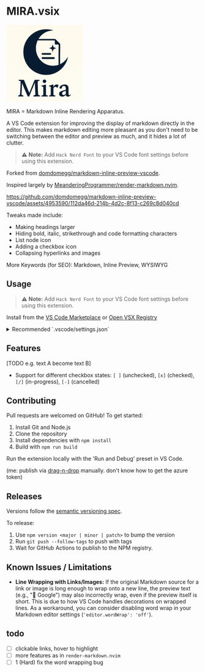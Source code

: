 # MIRA.vsix

<img src="branding/icon.png" alt="MIRA" width="200" style="margin-right: 10px;" />

MIRA = Markdown Inline Rendering Apparatus.

A VS Code extension for improving the display of markdown directly in the editor. 
This makes markdown editing more pleasant as you don't need to be switching between the editor and preview as much, and it hides a lot of clutter.

> ⚠️ **Note:** Add `Hack Nerd Font` to your VS Code font settings before using this extension.

Forked from [domdomegg/markdown-inline-preview-vscode](https://github.com/domdomegg/markdown-inline-preview-vscode).

Inspired largely by [MeanderingProgrammer/render-markdown.nvim](https://github.com/MeanderingProgrammer/render-markdown.nvim).

https://github.com/domdomegg/markdown-inline-preview-vscode/assets/4953590/112da46d-214b-4d2c-8f13-c269c8d040cd


Tweaks made include:

- Making headings larger
- Hiding bold, italic, strikethrough and code formatting characters
- List node icon
- Adding a checkbox icon
- Collapsing hyperlinks and images

More Keywords (for SEO):
Markdown, Inline Preview, WYSIWYG


## Usage

> ⚠️ **Note:** Add `Hack Nerd Font` to your VS Code font settings before using this extension.

Install from the [VS Code Marketplace](https://marketplace.visualstudio.com/items?itemName=JyuLab.MIRA) or [Open VSX Registry](https://open-vsx.org/extension/JyuLab/MIRA)

<details>
<summary>Recommended `.vscode/settings.json`</summary>

```json
{
  "[markdown]": {
    "editor.quickSuggestions": {
      "other": false,
      "comments": false,
      "strings": false
    },
    "editor.fontFamily": "Fira Sans",
    "editor.wrappingStrategy": "advanced",
    "editor.fontSize": 13,
    "editor.lineHeight": 1.5,
    "editor.cursorBlinking": "phase",
    "editor.lineNumbers": "off",
    "editor.indentSize": "tabSize",
    "editor.tabSize": 6,
    "editor.insertSpaces": false,
    "editor.autoClosingBrackets": "never",
    "editor.bracketPairColorization.enabled": false,
    "editor.matchBrackets": "never",
    "editor.guides.indentation": false,
    "editor.padding.top": 20
  },
  "editor.tokenColorCustomizations": {
    "[Default Dark Modern]": {
      "textMateRules": [
        {
          "scope": "punctuation.definition.list.begin.markdown",
          "settings": {
            "foreground": "#777",
          }
        },
      ]
    }
  }
}
```

</details>

## Features

[TODO e.g. text A become text B]

- Support for different checkbox states: `[ ]` (unchecked), `[x]` (checked), `[/]` (in-progress), `[-]` (cancelled)

## Contributing

Pull requests are welcomed on GitHub! To get started:

1. Install Git and Node.js
2. Clone the repository
3. Install dependencies with `npm install`
4. Build with `npm run build`

Run the extension locally with the 'Run and Debug' preset in VS Code.

(me: publish via [drag-n-drop](https://marketplace.visualstudio.com/manage/publishers/jyulab) manually. don't know how to get the azure token)

## Releases

Versions follow the [semantic versioning spec](https://semver.org/).

To release:

1. Use `npm version <major | minor | patch>` to bump the version
2. Run `git push --follow-tags` to push with tags
3. Wait for GitHub Actions to publish to the NPM registry.

## Known Issues / Limitations

- **Line Wrapping with Links/Images:** If the original Markdown source for a link or image is long enough to wrap onto a new line, the preview text (e.g., "🔗 Google") may also incorrectly wrap, even if the preview itself is short. This is due to how VS Code handles decorations on wrapped lines. As a workaround, you can consider disabling word wrap in your Markdown editor settings (`'editor.wordWrap': 'off'`).

## todo

- [ ] clickable links, hover to highlight
- [ ] more features as in `render-markdown.nvim`
- [ ] 1 (Hard) fix the word wrapping bug